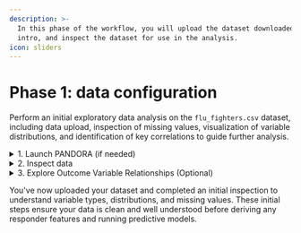```yaml
---
description: >-
  In this phase of the workflow, you will upload the dataset downloaded in the
  intro, and inspect the dataset for use in the analysis.
icon: sliders
---
```


# Phase 1: data configuration

Perform an initial exploratory data analysis on the `flu_fighters.csv` dataset, including data upload, inspection of missing values, visualization of variable distributions, and identification of key correlations to guide further analysis.



<details>

<summary>1. Launch PANDORA (if needed)</summary>

1. Open Docker and run PANDORA container if not running

<figure><img src="../.gitbook/assets/FF_Phase1_Launch Docker_annotated.png" alt=""><figcaption></figcaption></figure>

4. Access PANDORA:
   1. Open your browser and navigate to [http://localhost:3010](http://localhost:3010)

</details>

<details>

<summary>2. Inspect data</summary>

1. Navigate to [**Workspace**](https://app.gitbook.com/s/9LdC62ZpkxqvCBTPwVZU/general/workspace)

<figure><img src="../.gitbook/assets/FF_Phase1_Workspace_annotated.png" alt=""><figcaption></figcaption></figure>

2. Upload the `flu_fighters.csv` dataset to [**Workspace**](https://app.gitbook.com/s/9LdC62ZpkxqvCBTPwVZU/general/workspace)

3) Select the uploaded `flu_fighters.csv` dataset

<figure><img src="../.gitbook/assets/FF_Phase1_Workspace_Select Dataset_annotated.png" alt=""><figcaption></figcaption></figure>

4. With the dataset selected, navigate to[ **Discovery** -> **Start**](https://app.gitbook.com/s/9LdC62ZpkxqvCBTPwVZU/data-analysis/discovery)
   1. Select the[ **Data Overview**](https://app.gitbook.com/s/9LdC62ZpkxqvCBTPwVZU/data-analysis/discovery/data-overview) tab

<figure><img src="../.gitbook/assets/FF_Phase1_Discovery_Data Overview_annotated.png" alt=""><figcaption></figcaption></figure>

5. Select up to 5 variables for inspection
   1. The first variable selected will be set as the sorting variable
   2. Examine missing values - The number of NAs per feature is provided when selecting your columns, a star next to that number indicates <10% of values are NA for a given feature
   3. In this example, baseline CD4+ IFN-γ responses to H1 (`h1_v0_cd4_ifng`)is set as the sorting variable and compared to CD4 cytokine fold change variables (`h1_cd4_ifng_fold_change`, `h3_cd4_ifng_fold_change`, `h1_cd4_il2_fold_change`)

<figure><img src="../.gitbook/assets/FF_Phase1_Data Discovery_Column Selection.png" alt="" width="375"><figcaption></figcaption></figure>

{% hint style="warning" %}
### Handling Missing Values

Caution should be taken when using median imputation for features containing more than 10% missing values (NA). In these cases, you will want to check the dataset to ensure no bias in the missing values (ie, all high responders are missing a selected baseline measurement).
{% endhint %}

6. Plot image for the selected data

7) Examine the [**Distribution Plot**](https://app.gitbook.com/s/9LdC62ZpkxqvCBTPwVZU/data-analysis/discovery/data-overview#distribution-plot)
   1. This plot provides information about skewness, potential outliers, and correlations between variables.
   2. Based on the distribution plot generated in our example below, we see:
      1. The distribution plot for every selected feature is right-skewed, as shown in the figures along the diagonal.
      2. There is a significant correlation, as shown in the red boxes, between:
         1. `h1_v0_cd4_ifng` & `h1_cd4_ifng_fold_change`
         2. `h1_cd4_ifng_fold_change` & `h1_cd4_il2_fold_change`
         3. `h1_cd4_ifng_fold_change` & `h3_cd4_ifng_fold_change`
         4. `h1_cd4_il2_fold_change` & `h3_cd4_ifng_fold_change`
      3. There are significant outliers in some of the correlation plots, as shown by the red circles.

<figure><img src="../.gitbook/assets/FF_Phase1_Distribution Plot_annotated.png" alt=""><figcaption></figcaption></figure>

8. Select the [**Table Plot**](https://app.gitbook.com/s/9LdC62ZpkxqvCBTPwVZU/data-analysis/discovery/data-overview#table-plot) tab and examine the table plot
   1. This plot can be used to understand columns (predictors vs. outcomes), data types, and unique value counts.
   2. The leftmost variable is the sorting variable, arranging all rows from its largest to smallest values.
   3. Based on the table plot generated in our example below, we see:
      1. No apparent correlation (positive or negative) between the fold change variables and decreasing baseline cytokine levels.
      2. The data types for each variable are continuous and tend to range between -0.5 and 1 for the log of every variable.

<figure><img src="../.gitbook/assets/FF_Phase1_Table Plot.png" alt=""><figcaption></figcaption></figure>

**Repeat this process for all key baseline and outcome features of interest.**

</details>

<details>

<summary>3. Explore Outcome Variable Relationships (Optional)</summary>

1. Navigate to [**Discovery** -> **Correlation**](https://app.gitbook.com/s/9LdC62ZpkxqvCBTPwVZU/data-analysis/discovery#correlation)

<figure><img src="../.gitbook/assets/FF_Phase1_Dicsovery_Correlation_annotated.png" alt=""><figcaption></figcaption></figure>

2.  Expand **Column Selection**

    1. Select all outcome columns (`fold_change`)

    ![](<../.gitbook/assets/FF_Phase1_Correlation_Column Selection.png>)

    b.  Choose **Correlation Method** `Spearman`

    ![](<../.gitbook/assets/FF_Phase1_Correlation_Correlation Method.png>)

3)  Expand **Preprocessing**

    1. Remove the `medianimpute`

    ![](<../.gitbook/assets/FF_Phase1_Correlation_Remove medianimpute.png>)

4.  Expand **Correlation Settings**

    1. Select **NA Action** `pairwise.complete.obs` from the dropdown

    ![](<../.gitbook/assets/FF_Phase1_Correlation_NA Action.png>)

    b.  Select a desired **Plot method** for visualization

    ![](<../.gitbook/assets/FF_Phase1_Correlation_Plot Method.png>)

5) Set **Text size** to 1

6. Click the **Plot Image** button

7) Observe the correlation plot
   1. See documentation on [Correlation](https://app.gitbook.com/s/9LdC62ZpkxqvCBTPwVZU/data-analysis/discovery/correlation) for more information about interpreting the plot.

<figure><img src="../.gitbook/assets/FF_Phase1_Correlation_Correlation Plot.png" alt=""><figcaption><p>Flu Fighters correlation plot for all fold_change variables</p></figcaption></figure>

This correlogram visualizes the pairwise correlations between the variables listed on both axes; in this instance, these are various \_fold\_change immune parameters. The diagonal line of large, dark red circles represents each variable's perfect positive correlation (+1) with itself. For all other pairs, **reddish circles indicate a positive correlation** (meaning as one variable's fold change increases, the other's also tends to increase), while **bluish circles signify a negative correlation** (as one increases, the other tends to decrease). The **size of each circle and the intensity of its color directly reflect the strength** of this relationship, with the exact correlation coefficient values corresponding to the color bar on the right (ranging from -1 for strong negative to +1 for strong positive). Users should look for **clusters or blocks of similarly colored and sized circles**, as these highlight groups of immune responses whose magnitudes of change are often interlinked or coordinated within the studied cohort; the variables are typically reordered to make such patterns more visually apparent.

</details>

You've now uploaded your dataset and completed an initial inspection to understand variable types, distributions, and missing values. These initial steps ensure your data is clean and well understood before deriving any responder features and running predictive models.

